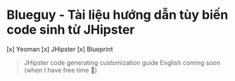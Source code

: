 # Blueguy - Tài liệu hướng dẫn tùy biến code sinh từ JHipster

[x] Yeoman
[x] JHipster
[x] Blueprint

> JHipster code generating customization guide
> English coming soon (when I have free time 🥸)
